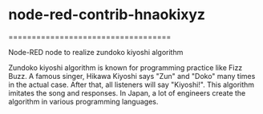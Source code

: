 # node-red-contrib-hnaokixyz

===================================

Node-RED node to realize zundoko kiyoshi algorithm

Zundoko kiyoshi algorithm is known for programming practice like Fizz Buzz. A famous singer, Hikawa Kiyoshi says "Zun" and "Doko" many times in the actual case. After that, all listeners will say "Kiyoshi!". This algorithm imitates the song and responses. In Japan, a lot of engineers create the algorithm in various programming languages. 
